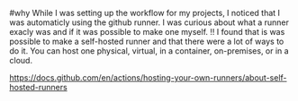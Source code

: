 #why
While I was setting up the workflow for my projects, I noticed that I was automaticly using the github runner. I was curious about what a runner exacly was and if it was possible to make one myself.
!!
I found that is was possible to make a self-hosted runner and that there were a lot of ways to do it. You can host one physical, virtual, in a container, on-premises, or in a cloud.


https://docs.github.com/en/actions/hosting-your-own-runners/about-self-hosted-runners
